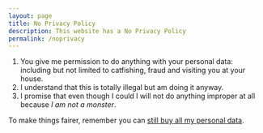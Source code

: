 ```yaml
---
layout: page
title: No Privacy Policy
description: This website has a No Privacy Policy
permalink: /noprivacy
---
```


1. You give me permission to do anything with your personal data: including but not limited to catfishing, fraud and visiting you at your house.
2. I understand that this is totally illegal but am doing it anyway.
3. I promise that even though I could I will not do anything improper at all because *I am not a monster*.

To make things fairer, remember you can [still buy all my personal data](../blog/data-on-ebay/).
